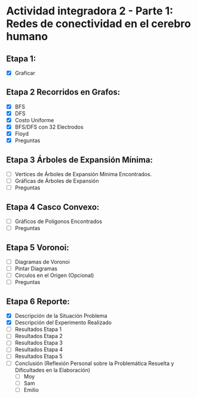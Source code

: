 # Actividad integradora 2 - Parte 1: Redes de conectividad en el cerebro humano

## Etapa 1:
- [x] Graficar

## Etapa 2 Recorridos en Grafos:
- [X] BFS
- [X] DFS
- [X] Costo Uniforme
- [X] BFS/DFS con 32 Electrodos
- [X] Floyd
- [X] Preguntas

## Etapa 3 Árboles de Expansión Mínima:
- [ ] Vertices de Árboles de Expansión Mínima Encontrados.
- [ ] Gráficas de Árboles de Expansión
- [ ] Preguntas

## Etapa 4 Casco Convexo:
- [ ] Gráficos de Polígonos Encontrados
- [ ] Preguntas

## Etapa 5 Voronoi:
- [ ] Diagramas de Voronoi
- [ ] Pintar Diagramas
- [ ] Circulos en el Origen (Opcional)
- [ ] Preguntas

## Etapa 6 Reporte:
- [X] Descripción de la Situación Problema
- [X] Descripción del Experimento Realizado
- [ ] Resultados Etapa 1
- [ ] Resultados Etapa 2
- [ ] Resultados Etapa 3
- [ ] Resultados Etapa 4
- [ ] Resultados Etapa 5
- [ ] Conclusión (Reflexión Personal sobre la Problemática Resuelta y Dificultades en la Elaboración)
  - [ ] Moy
  - [ ] Sam
  - [ ] Emilio
